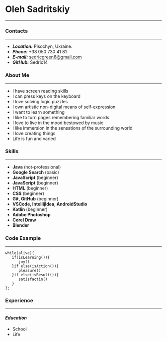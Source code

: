 # Oleh Sadritskiy
---

### Contacts
---
* ***Location:*** Pisochyn, Ukraine.
* ***Phone:*** +38 050 730 41 81
* ***E-mail:*** sedricgreen6@gmail.com
* ***GitHub:*** Sedric14

### About Me
---
* I have screen reading skills
* I can press keys on the keyboard
* I love solving logic puzzles
* I own artistic non-digital means of self-expression
* I want to learn something
* I like to turn pages remembering familiar words
* I love to live in the mood bestowed by music
* I like immersion in the sensations of the surrounding world
* I love creating things
* Life is fun and varied

### Skills
---
* **Java** (not-professional)
* **Google Search** (basic)
* **JavaScript** (beginner)
* **JavaScript** (beginner)
* **HTML** (beginner)
* **CSS** (beginner)
* **Git, GitHub** (beginner)
* **VSCode, IntellijIdea, AndroidStudio**
* **Kotlin** (beginner)
* **Adobe Photoshop**
* **Corel Draw**
* **Blender**

### Code Example
---
```
while(alive){
   if(isLearning()){
      joy()
   }if else(isAction()){
      pleasure()
   }if else(isResult()){
      satisfactin()
   }
};
```
### Experience
---
 #### ***Education***
* School
* Life